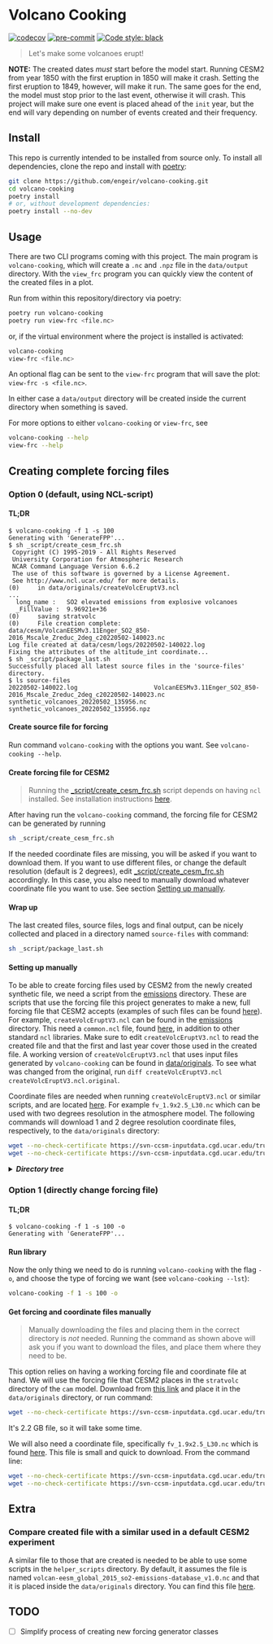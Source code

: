 # Volcano Cooking

[![codecov](https://codecov.io/gh/engeir/volcano-cooking/branch/main/graph/badge.svg?token=8I5VE7LYA4)](https://codecov.io/gh/engeir/volcano-cooking)
[![pre-commit](https://img.shields.io/badge/pre--commit-enabled-brightgreen?logo=pre-commit&logoColor=white)](https://github.com/pre-commit/pre-commit)
[![Code style: black](https://img.shields.io/badge/code%20style-black-000000.svg)](https://github.com/psf/black)

> Let's make some volcanoes erupt!

__NOTE:__
The created dates *must* start before the model start. Running CESM2 from year 1850 with
the first eruption in 1850 will make it crash. Setting the first eruption to 1849,
however, will make it run. The same goes for the end, the model must stop prior to the
last event, otherwise it will crash. This project will make sure one event is placed
ahead of the `init` year, but the end will vary depending on number of events created
and their frequency.

## Install

This repo is currently intended to be installed from source only. To install all
dependencies, clone the repo and install with [poetry](https://python-poetry.org):

```sh
git clone https://github.com/engeir/volcano-cooking.git
cd volcano-cooking
poetry install
# or, without development dependencies:
poetry install --no-dev
```

## Usage

There are two CLI programs coming with this project. The main program is
`volcano-cooking`, which will create a `.nc` and `.npz` file in the `data/output`
directory. With the `view_frc` program you can quickly view the content of the created
files in a plot.

Run from within this repository/directory via poetry:

```sh
poetry run volcano-cooking
poetry run view-frc <file.nc>
```

or, if the virtual environment where the project is installed is activated:

```sh
volcano-cooking
view-frc <file.nc>
```

An optional flag can be sent to the `view-frc` program that will save the plot:
`view-frc -s <file.nc>`.

In either case a `data/output` directory will be created inside the current directory
when something is saved.

For more options to either `volcano-cooking` or `view-frc`, see

```sh
volcano-cooking --help
view-frc --help
```

## Creating complete forcing files

### Option 0 (default, using NCL-script)

#### TL;DR

```console
$ volcano-cooking -f 1 -s 100
Generating with 'GenerateFPP'...
$ sh _script/create_cesm_frc.sh
 Copyright (C) 1995-2019 - All Rights Reserved
 University Corporation for Atmospheric Research
 NCAR Command Language Version 6.6.2
 The use of this software is governed by a License Agreement.
 See http://www.ncl.ucar.edu/ for more details.
(0)     in data/originals/createVolcEruptV3.ncl
...
  long_name :   SO2 elevated emissions from explosive volcanoes
  _FillValue :  9.96921e+36
(0)     saving stratvolc
(0)     File creation complete: data/cesm/VolcanEESMv3.11Enger_SO2_850-2016_Mscale_Zreduc_2deg_c20220502-140023.nc
Log file created at data/cesm/logs/20220502-140022.log
Fixing the attributes of the altitude_int coordinate...
$ sh _script/package_last.sh
Successfully placed all latest source files in the 'source-files' directory.
$ ls source-files
20220502-140022.log                     VolcanEESMv3.11Enger_SO2_850-2016_Mscale_Zreduc_2deg_c20220502-140023.nc
synthetic_volcanoes_20220502_135956.nc  synthetic_volcanoes_20220502_135956.npz
```

#### Create source file for forcing

Run command `volcano-cooking` with the options you want. See `volcano-cooking --help`.

#### Create forcing file for CESM2

> Running the [_script/create_cesm_frc.sh](_script/create_cesm_frc.sh) script depends on
> having `ncl` installed. See installation instructions
> [here](https://www.ncl.ucar.edu/Download/).

After having run the `volcano-cooking` command, the forcing file for CESM2 can be
generated by running

```sh
sh _script/create_cesm_frc.sh
```

If the needed coordinate files are missing, you will be asked if you want to download
them. If you want to use different files, or change the default resolution (default is
2 degrees), edit [_script/create_cesm_frc.sh](_script/create_cesm_frc.sh) accordingly.
In this case, you also need to manually download whatever coordinate file you want to
use. See section [Setting up manually](#setting-up-manually).

#### Wrap up

The last created files, source files, logs and final output, can be nicely collected and
placed in a directory named `source-files` with command:

```sh
sh _script/package_last.sh
```

#### Setting up manually

To be able to create forcing files used by CESM2 from the newly created synthetic file,
we need a script from the [emissions][data_source_files] directory. These are scripts
that use the forcing file this project generates to make a new, full forcing file that
CESM2 accepts (examples of such files can be found [here][volc-frc-complete]). For
example, `createVolcEruptV3.ncl` can be found in the [emissions][data_source_files]
directory. This need a `common.ncl` file, found [here][common-ncl], in addition to other
standard `ncl` libraries. Make sure to edit `createVolcEruptV3.ncl` to read the created
file and that the first and last year cover those used in the created file. A working
version of `createVolcEruptV3.ncl` that uses input files generated by `volcano-cooking`
can be found in [data/originals](data/originals). To see what was changed from the
original, run `diff createVolcEruptV3.ncl createVolcEruptV3.ncl.original`.

Coordinate files are needed when running `createVolcEruptV3.ncl` or similar scripts, and
are located [here][coord-file]. For example `fv_1.9x2.5_L30.nc` which can be used with
two degrees resolution in the atmosphere model. The following commands will download
1 and 2 degree resolution coordinate files, respectively, to the `data/originals`
directory:

```sh
wget --no-check-certificate https://svn-ccsm-inputdata.cgd.ucar.edu/trunk/inputdata/atm/cam/coords/fv_0.9x1.25_L30.nc --directory-prefix data/originals
wget --no-check-certificate https://svn-ccsm-inputdata.cgd.ucar.edu/trunk/inputdata/atm/cam/coords/fv_1.9x2.5_L30.nc --directory-prefix data/originals
```

<details><summary><i><b>Directory tree</b></i></summary><br><ul>

```code
.
├── data
│   ├── originals
│   │   ├── createVolcEruptV3.ncl
│   │   ├── createVolcEruptV3.ncl.original
│   │   ├── fv_0.9x1.25_L30.nc
│   │   ├── fv_1.9x2.5_L30.nc
│   │   └── volcan-eesm_global_2015_so2-emissions-database_v1.0.nc
│   └── output
│       ├── synthetic_volcanoes_20211126_1128.nc
│       └── synthetic_volcanoes_20211126_1128.npz
├── LICENSE
├── poetry.lock
├── pyproject.toml
├── README.md
├── _script
│   ├── create_cesm_frc.sh
│   └── package_last.sh
├── setup.cfg
├── src
│   └── ...
└── tests
    └── ...
```

</ul></details>

### Option 1 (directly change forcing file)

#### TL;DR

```console
$ volcano-cooking -f 1 -s 100 -o
Generating with 'GenerateFPP'...
```

#### Run library

Now the only thing we need to do is running `volcano-cooking` with the flag `-o`, and
choose the type of forcing we want (see `volcano-cooking --lst`):

```sh
volcano-cooking -f 1 -s 100 -o
```

#### Get forcing and coordinate files manually

> Manually downloading the files and placing them in the correct directory is *not*
> needed. Running the command as shown above will ask you if you want to download the
> files, and place them where they need to be.

This option relies on having a working forcing file and coordinate file at hand. We will
use the forcing file that CESM2 places in the `stratvolc` directory of the `cam` model.
Download from [this link][stratvolc-forcing] and place it in the `data/originals`
directory, or run command:

```sh
wget --no-check-certificate https://svn-ccsm-inputdata.cgd.ucar.edu/trunk/inputdata/atm/cam/chem/stratvolc/VolcanEESMv3.11_SO2_850-2016_Mscale_Zreduc_2deg_c191125.nc --directory-prefix data/originals
```

It's 2.2 GB file, so it will take some time.

We will also need a coordinate file, specifically `fv_1.9x2.5_L30.nc` which is found
[here][coord-file]. This file is small and quick to download. From the command line:

```sh
wget --no-check-certificate https://svn-ccsm-inputdata.cgd.ucar.edu/trunk/inputdata/atm/cam/coords/fv_0.9x1.25_L30.nc --directory-prefix data/originals
wget --no-check-certificate https://svn-ccsm-inputdata.cgd.ucar.edu/trunk/inputdata/atm/cam/coords/fv_1.9x2.5_L30.nc --directory-prefix data/originals
```

## Extra

### Compare created file with a similar used in a default CESM2 experiment

A similar file to those that are created is needed to be able to use some scripts in the
`helper_scripts` directory. By default, it assumes the file is named
`volcan-eesm_global_2015_so2-emissions-database_v1.0.nc` and that it is placed inside
the `data/originals` directory. You can find this file [here][volc-frc].

## TODO

- [ ] Simplify process of creating new forcing generator classes

[data_source_files]: https://svn.code.sf.net/p/codescripts/code/trunk/ncl/emission
[common-ncl]: http://svn.code.sf.net/p/codescripts/code/trunk/ncl/lib/common.ncl
[coord-file]: https://svn-ccsm-inputdata.cgd.ucar.edu/trunk/inputdata/atm/cam/coords/
[coords-repo]: https://svn-ccsm-inputdata.cgd.ucar.edu/trunk/inputdata/share/scripgrids/
[volc-frc]: http://catalogue.ceda.ac.uk/uuid/bfbd5ec825fa422f9a858b14ae7b2a0d
[volc-frc-complete]: https://svn-ccsm-inputdata.cgd.ucar.edu/trunk/inputdata/atm/cam/chem/stratvolc/
[stratvolc-forcing]: https://svn-ccsm-inputdata.cgd.ucar.edu/trunk/inputdata/atm/cam/chem/stratvolc/VolcanEESMv3.11_SO2_850-2016_Mscale_Zreduc_2deg_c191125.nc
